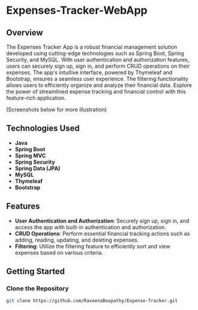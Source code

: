 # Expenses-Tracker-WebApp

## Overview

The Expenses Tracker App is a robust financial management solution developed using cutting-edge technologies such as Spring Boot, Spring Security, and MySQL. With user authentication and authorization features, users can securely sign up, sign in, and perform CRUD operations on their expenses. The app's intuitive interface, powered by Thymeleaf and Bootstrap, ensures a seamless user experience. The filtering functionality allows users to efficiently organize and analyze their financial data. Explore the power of streamlined expense tracking and financial control with this feature-rich application.

(Screenshots below for more illustration)

## Technologies Used

- **Java**
- **Spring Boot**
- **Spring MVC**
- **Spring Security**
- **Spring Data (JPA)**
- **MySQL**
- **Thymeleaf**
- **Bootstrap**

## Features

- **User Authentication and Authorization**: Securely sign up, sign in, and access the app with built-in authentication and authorization.
- **CRUD Operations**: Perform essential financial tracking actions such as adding, reading, updating, and deleting expenses.
- **Filtering**: Utilize the filtering feature to efficiently sort and view expenses based on various criteria.

## Getting Started

### Clone the Repository

```bash
git clone https://github.com/RaveenaBoopathy/Expense-Tracker.git
